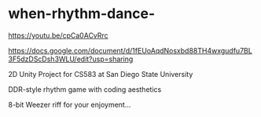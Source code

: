 # when-rhythm-dance-

https://youtu.be/cpCa0ACvRrc

https://docs.google.com/document/d/1fEUoAqdNosxbd88TH4wxgudfu7BL3F5dzDScDsh3WLU/edit?usp=sharing

2D Unity Project for CS583 at San Diego State University

DDR-style rhythm game with coding aesthetics

8-bit Weezer riff for your enjoyment...
